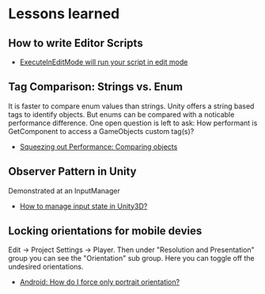 # Lessons learned

## How to write Editor Scripts
- [ExecuteInEditMode will run your script in edit mode](https://blog.theknightsofunity.com/executeineditmode-will-run-script-edit-mode/)

## Tag Comparison: Strings vs. Enum
It is faster to compare enum values than strings. Unity offers a string based tags to identify objects. But enums can be compared with a noticable performance difference. One open question is left to ask: How performant is GetComponent<MyCustomEnumTag> to access a GameObjects custom tag(s)?
- [Squeezing out Performance: Comparing objects](https://forum.unity.com/threads/squeezing-out-performance-comparing-objects.178593/)


## Observer Pattern in Unity
Demonstrated at an InputManager
- [How to manage input state in Unity3D?](https://gamedev.stackexchange.com/questions/65957/how-to-manage-input-state-in-unity3d)


## Locking orientations for mobile devies
Edit -> Project Settings -> Player. Then under "Resolution and Presentation" group you can see the "Orientation" sub group. Here you can toggle off the undesired orientations.
- [Android: How do I force only portrait orientation?](https://answers.unity.com/questions/615249/android-how-do-i-force-only-portrait-orientation.html)